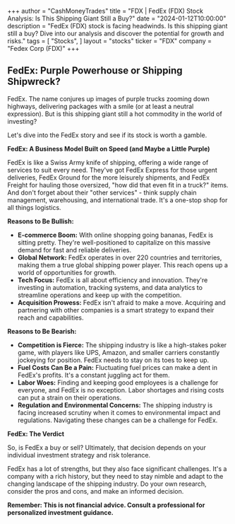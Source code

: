 +++
author = "CashMoneyTrades"
title = "FDX |  FedEx (FDX) Stock Analysis: Is This Shipping Giant Still a Buy?"
date = "2024-01-12T10:00:00"
description = "FedEx (FDX) stock is facing headwinds. Is this shipping giant still a buy? Dive into our analysis and discover the potential for growth and risks."
tags = [
"Stocks",
]
layout = "stocks"
ticker = "FDX"
company = "Fedex Corp (FDX)"
+++
        


## FedEx: Purple Powerhouse or Shipping Shipwreck?

FedEx. The name conjures up images of purple trucks zooming down highways, delivering packages with a smile (or at least a neutral expression). But is this shipping giant still a hot commodity in the world of investing? 

Let's dive into the FedEx story and see if its stock is worth a gamble.

**FedEx: A Business Model Built on Speed (and Maybe a Little Purple)**

FedEx is like a Swiss Army knife of shipping, offering a wide range of services to suit every need.  They've got FedEx Express for those urgent deliveries, FedEx Ground for the more leisurely shipments, and FedEx Freight for hauling those oversized, "how did that even fit in a truck?" items. And don't forget about their "other services" - think supply chain management, warehousing, and international trade.  It's a one-stop shop for all things logistics. 

**Reasons to Be Bullish:**

* **E-commerce Boom:** With online shopping going bananas, FedEx is sitting pretty. They're well-positioned to capitalize on this massive demand for fast and reliable deliveries. 
* **Global Network:** FedEx operates in over 220 countries and territories, making them a true global shipping power player. This reach opens up a world of opportunities for growth.
* **Tech Focus:** FedEx is all about efficiency and innovation.  They're investing in automation, tracking systems, and data analytics to streamline operations and keep up with the competition. 
* **Acquisition Prowess:** FedEx isn't afraid to make a move.  Acquiring and partnering with other companies is a smart strategy to expand their reach and capabilities.

**Reasons to Be Bearish:**

* **Competition is Fierce:** The shipping industry is like a high-stakes poker game, with players like UPS, Amazon, and smaller carriers constantly jockeying for position. FedEx needs to stay on its toes to keep up. 
* **Fuel Costs Can Be a Pain:** Fluctuating fuel prices can make a dent in FedEx's profits. It's a constant juggling act for them.
* **Labor Woes:**  Finding and keeping good employees is a challenge for everyone, and FedEx is no exception. Labor shortages and rising costs can put a strain on their operations.
* **Regulation and Environmental Concerns:**  The shipping industry is facing increased scrutiny when it comes to environmental impact and regulations.  Navigating these changes can be a challenge for FedEx.

**FedEx: The Verdict**

So, is FedEx a buy or sell?  Ultimately, that decision depends on your individual investment strategy and risk tolerance. 

FedEx has a lot of strengths, but they also face significant challenges.  It's a company with a rich history, but they need to stay nimble and adapt to the changing landscape of the shipping industry.   Do your own research, consider the pros and cons, and make an informed decision.  

**Remember: This is not financial advice. Consult a professional for personalized investment guidance.** 

        
